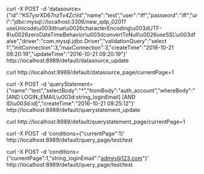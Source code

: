 curl -X POST -d 'datasource={"id":"K57ysrXD67nzTv4ZcVd","name":"test","user":"iff","password":"iff","url":"jdbc:mysql://localhost:3306/new_qdp_0201?useUnicode\u003dtrue\u0026characterEncoding\u003dUTF-8\u0026zeroDateTimeBehavior\u003dconvertToNull\u0026useSSL\u003dfalse","driver":"com.mysql.jdbc.Driver","validationQuery":"select 1","initConnection":3,"maxConnection":3,"createTime":"2016-10-21 09:20:19","updateTime":"2016-10-21 09:20:19"}'    http://localhost:8989/default/datasource_update

curl http://localhost:8989/default/datasource_page/currentPage=1



curl -X POST -d 'queryStatement={"name":"test","selectBody":"*","fromBody":"auth_account","whereBody":"[AND LOGIN_EMAIL\u003d:string_loginEmail] [AND ID\u003d:id]","createTime":"2016-10-21 09:25:12"}'  http://localhost:8989/default/querystatement_update

curl http://localhost:8989/default/querystatement_page/currentPage=1


curl -X POST -d 'conditions={"currentPage":1}'  http://localhost:8989/default/query_page/test/test

curl -X POST -d 'conditions={"currentPage":1,"string_loginEmail":"admin@123.com"}'  http://localhost:8989/default/query_page/test/test



